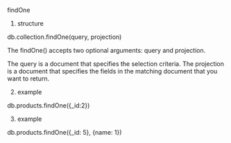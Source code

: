 findOne

1) structure

db.collection.findOne(query, projection)

The findOne() accepts two optional arguments: query and projection.

The query is a document that specifies the selection criteria.
The projection is a document that specifies the fields in the matching document that you want to return.

2) example 

db.products.findOne({_id:2})

3) example 

db.products.findOne({_id: 5}, {name: 1})
